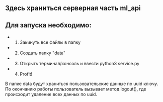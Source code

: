 ## Здесь храниться серверная часть ml_api

## Для запуска необходимо:
- 1) Закинуть все файлы в папку
- 2) Создать папку "data"
- 3) Открыть терминал/консоль и ввести python3 service.py
- 4) Profit!

В папке data будут храниться пользовательские данные по uuid ключу. По окончанию работы пользователь вызывает метод logout(), где происходит удаление всех данных по uuid.
